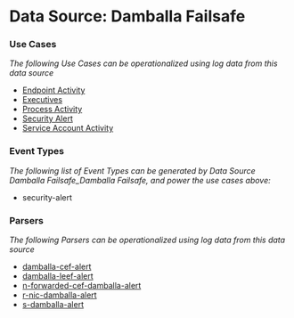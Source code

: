 Data Source: Damballa Failsafe
==============================

### Use Cases

_The following Use Cases can be operationalized using log data from this data source_

* [Endpoint Activity](usecase_endpoint_activity.md)
* [Executives](usecase_executives.md)
* [Process Activity](usecase_process_activity.md)
* [Security Alert](usecase_security_alert.md)
* [Service Account Activity](usecase_service_account_activity.md)


### Event Types

_The following list of Event Types can be generated by Data Source Damballa Failsafe_Damballa Failsafe, and power the use cases above:_

- security-alert


### Parsers

_The following Parsers can be operationalized using log data from this data source_

* [damballa-cef-alert](parserContent_damballa-cef-alert.md)
* [damballa-leef-alert](parserContent_damballa-leef-alert.md)
* [n-forwarded-cef-damballa-alert](parserContent_n-forwarded-cef-damballa-alert.md)
* [r-nic-damballa-alert](parserContent_r-nic-damballa-alert.md)
* [s-damballa-alert](parserContent_s-damballa-alert.md)

